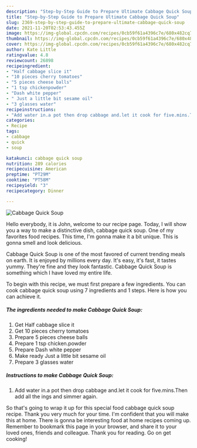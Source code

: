 ```yaml
---
description: "Step-by-Step Guide to Prepare Ultimate Cabbage Quick Soup"
title: "Step-by-Step Guide to Prepare Ultimate Cabbage Quick Soup"
slug: 2369-step-by-step-guide-to-prepare-ultimate-cabbage-quick-soup
date: 2021-11-20T02:53:43.455Z
image: https://img-global.cpcdn.com/recipes/0cb59f61a4396c7e/680x482cq70/cabbage-quick-soup-recipe-main-photo.jpg
thumbnail: https://img-global.cpcdn.com/recipes/0cb59f61a4396c7e/680x482cq70/cabbage-quick-soup-recipe-main-photo.jpg
cover: https://img-global.cpcdn.com/recipes/0cb59f61a4396c7e/680x482cq70/cabbage-quick-soup-recipe-main-photo.jpg
author: Kate Little
ratingvalue: 4.8
reviewcount: 26898
recipeingredient:
- "Half cabbage slice it"
- "10 pieces cherry tomatoes"
- "5 pieces cheese balls"
- "1 tsp chickenpowder"
- "Dash white pepper"
- " Just a little bit sesame oil"
- "3 glasses water"
recipeinstructions:
- "Add water in.a pot then drop cabbage and.let it cook for five.mins.Then add all the ings and simmer again."
categories:
- Recipe
tags:
- cabbage
- quick
- soup

katakunci: cabbage quick soup 
nutrition: 289 calories
recipecuisine: American
preptime: "PT29M"
cooktime: "PT58M"
recipeyield: "3"
recipecategory: Dinner

---
```



![Cabbage Quick Soup](https://img-global.cpcdn.com/recipes/0cb59f61a4396c7e/680x482cq70/cabbage-quick-soup-recipe-main-photo.jpg)

Hello everybody, it is John, welcome to our recipe page. Today, I will show you a way to make a distinctive dish, cabbage quick soup. One of my favorites food recipes. This time, I'm gonna make it a bit unique. This is gonna smell and look delicious.

Cabbage Quick Soup is one of the most favored of current trending meals on earth. It is enjoyed by millions every day. It's easy, it's fast, it tastes yummy. They're fine and they look fantastic. Cabbage Quick Soup is something which I have loved my entire life.




To begin with this recipe, we must first prepare a few ingredients. You can cook cabbage quick soup using 7 ingredients and 1 steps. Here is how you can achieve it.

<!--inarticleads1-->

##### The ingredients needed to make Cabbage Quick Soup:

1. Get Half cabbage slice it
1. Get 10 pieces cherry tomatoes
1. Prepare 5 pieces cheese balls
1. Prepare 1 tsp chicken.powder
1. Prepare Dash white pepper
1. Make ready  Just a little bit sesame oil
1. Prepare 3 glasses water




<!--inarticleads2-->

##### Instructions to make Cabbage Quick Soup:

1. Add water in.a pot then drop cabbage and.let it cook for five.mins.Then add all the ings and simmer again.




So that's going to wrap it up for this special food cabbage quick soup recipe. Thank you very much for your time. I'm confident that you will make this at home. There is gonna be interesting food at home recipes coming up. Remember to bookmark this page in your browser, and share it to your loved ones, friends and colleague. Thank you for reading. Go on get cooking!
